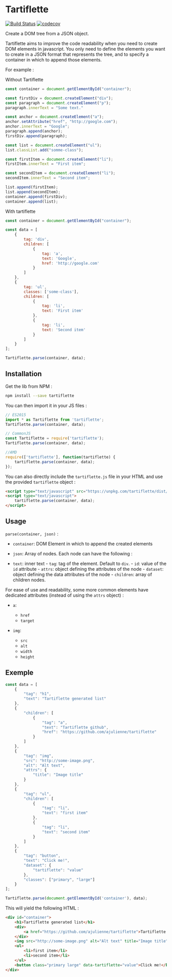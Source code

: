 # Tartiflette

[![Build Status](https://travis-ci.com/ajulienne/tartiflette.svg?branch=master)](https://travis-ci.com/ajulienne/tartiflette)
[![codecov](https://codecov.io/gh/ajulienne/tartiflette/branch/master/graph/badge.svg)](https://codecov.io/gh/ajulienne/tartiflette)

Create a DOM tree from a JSON object.

Tartiflette aims to improve the code readability when you need to create DOM elements in javascript. You only need to define the elements you want to create in a JSON format that represents the tree, and to specify a container in which to append those elements.

For example :

Without Tartiflette

```javascript
const container = document.getElementById("container");

const firstDiv = document.createElement("div");
const paragraph = document.createElement("p");
paragraph.innerText = "Some text."

const anchor = document.createElement("a");
anchor.setAttribute("href", "http://google.com");
anchor.innerText = "Google";
paragraph.append(anchor);
firstDiv.append(paragraph);

const list = document.createElement("ul");
list.classList.add("somme-class");

const firstItem = document.createElement("li");
firstItem.innerText = "First item";

const secondItem = document.createElement("li");
secondItem.innerText = "Second item";

list.append(firstItem);
list.append(secondItem);
container.append(firstDiv);
container.append(list);
```

With tartiflette

```javascript
const container = document.getElementById("container");

const data = [
    {
        tag: 'div',
        children: [
            {
                tag: 'a',
                text: 'Google',
                href: 'http://google.com'
            }
        ]
    },
    {
        tag: 'ul',
        classes: ['some-class'],
        children: [
            {
                tag: 'li',
                text: 'First item'
            },
            {
                tag: 'li',
                text: 'Second item'
            }
        ]
    }
];

Tartiflette.parse(container, data);
```

## Installation

Get the lib from NPM :

```bash
npm install --save tartiflette
```

You can then import it in your JS files :

```javascript
// ES2015
import * as Tartiflette from 'tartiflette';
Tartiflette.parse(container, data);

// CommonJS
const Tartiflette = require('tartiflette');
Tartiflette.parse(container, data);

//AMD
require(['tartiflette'], function(tartiflette) {
    tartiflette.parse(container, data);
});
```

You can also directly include the `tartiflette.js` file in your HTML and use the provided `tartiflette` object :

```html
<script type="text/javascript" src="https://unpkg.com/tartiflette/dist/tartiflette.js"></script>
<script type="text/javascript">
    tartiflette.parse(container, data);
</script>
```

## Usage

`parse(container, json)` :

-   `container`: DOM Element in which to append the created elements

-   `json`: Array of nodes. Each node can have the following :

   - `text`: inner text
    - `tag`: tag of the element. Default to `div`.
    - `id`: value of the `id` attribute
    - `attrs`: object defining the attributes of the node
    - `dataset`: object defining the data attributes of the node
    - `children`: array of children nodes.

For ease of use and readability, some more common elements have dedicated attributes (instead of using the `attrs` object) :

-   `a`:

    - `href`
    - `target`

-   `img`:

    - `src`
    - `alt`
    - `width`
    - `height`

## Exemple

```javascript
const data = [
    {
        "tag": "h1",
        "text": "Tartiflette generated list"
    },
    {
        "children": [
            {
                "tag": "a",
                "text": "Tartiflette github",
                "href": "https://github.com/ajulienne/tartiflette"
            }
        ]
    },
    {
        "tag": "img",
        "src": "http://some-image.png",
        "alt": "Alt text",
        "attrs": {
            "title": "Image title"
        }
    },
    {
        "tag": "ul",
        "children": [
            {
                "tag": "li",
                "text": "first item"
            },
            {
                "tag": "li",
                "text": "second item"
            }
        ]
    },
    {
        "tag": "button",
        "text": "Click me!",
        "dataset": {
            "tartiflette": "value"
        },
        "classes": ["primary", "large"]
    }
];

Tartiflette.parse(document.getElementById('container'), data);
```

This will yield the following HTML :

```html
<div id="container">
    <h1>Tartiflette generated list</h1>
    <div>
        <a href="https://github.com/ajulienne/tartiflette">Tartiflette github</a>
    </div>
    <img src="http://some-image.png" alt="Alt text" title="Image title">
    <ul>
        <li>first item</li>
        <li>second item</li>
    </ul>
    <button class="primary large" data-tartiflette="value">Click me!</button>
</div>
```